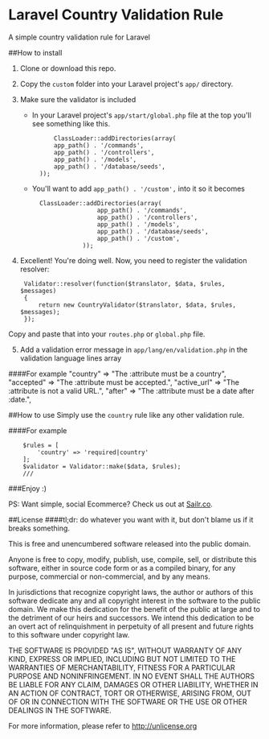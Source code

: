 Laravel Country Validation Rule
=========================

A simple country validation rule for Laravel

##How to install
1. Clone or download this repo.
2. Copy the ``custom`` folder into your Laravel project's ``app/`` directory.
3. Make sure the validator is included
	- In your Laravel project's ``app/start/global.php`` file at the top you'll see something like this.
	
				ClassLoader::addDirectories(array(
			    app_path() . '/commands',
			    app_path() . '/controllers',
			    app_path() . '/models',
			    app_path() . '/database/seeds',	
			));
	- You'll want to add ``app_path() . '/custom',`` into it so it becomes
	
			ClassLoader::addDirectories(array(
						    app_path() . '/commands',
						    app_path() . '/controllers',
						    app_path() . '/models',
						    app_path() . '/database/seeds',
							app_path() . '/custom',	
						));
4. Excellent! You're doing well. Now, you need to register the validation resolver:

		Validator::resolver(function($translator, $data, $rules, $messages)
		{
		    return new CountryValidator($translator, $data, $rules, $messages);
		});
		

Copy and paste that into your ``routes.php`` or ``global.php`` file.

5. Add a validation error message in ``app/lang/en/validation.php`` in the validation language lines array

####For example
    "country" => "The :attribute must be a country",
	"accepted" => "The :attribute must be accepted.",
    "active_url" => "The :attribute is not a valid URL.",
    "after" => "The :attribute must be a date after :date.",


##How to use
Simply use the ``country`` rule like any other validation rule. 

####For example

		$rules = [
			'country' => 'required|country'
		];
		$validator = Validator::make($data, $rules);
		///


###Enjoy :)

PS: Want simple, social Ecommerce? Check us out at [Sailr.co](http://sailr.co).

##License
####tl;dr: do whatever you want with it, but don't blame us if it breaks something.

This is free and unencumbered software released into the public domain.

Anyone is free to copy, modify, publish, use, compile, sell, or
distribute this software, either in source code form or as a compiled
binary, for any purpose, commercial or non-commercial, and by any
means.

In jurisdictions that recognize copyright laws, the author or authors
of this software dedicate any and all copyright interest in the
software to the public domain. We make this dedication for the benefit
of the public at large and to the detriment of our heirs and
successors. We intend this dedication to be an overt act of
relinquishment in perpetuity of all present and future rights to this
software under copyright law.

THE SOFTWARE IS PROVIDED "AS IS", WITHOUT WARRANTY OF ANY KIND,
EXPRESS OR IMPLIED, INCLUDING BUT NOT LIMITED TO THE WARRANTIES OF
MERCHANTABILITY, FITNESS FOR A PARTICULAR PURPOSE AND NONINFRINGEMENT.
IN NO EVENT SHALL THE AUTHORS BE LIABLE FOR ANY CLAIM, DAMAGES OR
OTHER LIABILITY, WHETHER IN AN ACTION OF CONTRACT, TORT OR OTHERWISE,
ARISING FROM, OUT OF OR IN CONNECTION WITH THE SOFTWARE OR THE USE OR
OTHER DEALINGS IN THE SOFTWARE.

For more information, please refer to <http://unlicense.org>